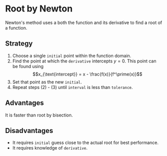 # Root by Newton

Newton's method uses a both the function and its derivative to find a root of a function.

## Strategy

1. Choose a single `initial` point within the function domain.
2. Find the point at which the `derivative` intercepts $y=0$. This point can be found using
   $$x_{\text{intercept}} = x - \frac{f(x)}{f^\prime(x)}$$
3. Set that point as the new `initial`.
4. Repeat steps (2) - (3) until `interval` is less than `tolerance`.

## Advantages

It is faster than root by bisection.

## Disadvantages

- It requires `initial` guess close to the actual root for best performance.
- It requires knowledge of `derivative`.
